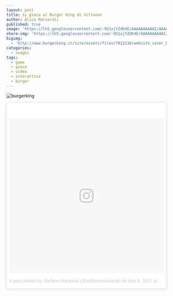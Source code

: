 ```yaml
---
layout: post
title: Si gioca al Burger King di Vittuone
author: Alice Marzorati
published: true
image: 'https://lh5.googleusercontent.com/-9S1xjYZdK4E/AAAAAAAAAAI/AAAAAAAAIhU/UejKR8SqPUI/s0-c-k-no-ns/photo.jpg'
share-img: 'https://lh5.googleusercontent.com/-9S1xjYZdK4E/AAAAAAAAAAI/AAAAAAAAIhU/UejKR8SqPUI/s0-c-k-no-ns/photo.jpg'
bigimg:
  - 'http://www.burgerking.it/site/assets/files/7812118/website_cover_baconk_1440x676-1.jpg' : "Burger King"
categories:
  - svaghi
tags:
  - game
  - gioco
  - video
  - interattivo
  - burger
---
```

![burgerking](https://farm5.staticflickr.com/4367/37106479465_84c7412fb9_h.jpg)   

<center><blockquote class="instagram-media" data-instgrm-version="7" style=" background:#FFF; border:0; border-radius:3px; box-shadow:0 0 1px 0 rgba(0,0,0,0.5),0 1px 10px 0 rgba(0,0,0,0.15); margin: 1px; max-width:658px; padding:0; width:99.375%; width:-webkit-calc(100% - 2px); width:calc(100% - 2px);"><div style="padding:8px;"> <div style=" background:#F8F8F8; line-height:0; margin-top:40px; padding:50.0% 0; text-align:center; width:100%;"> <div style=" background:url(data:image/png;base64,iVBORw0KGgoAAAANSUhEUgAAACwAAAAsCAMAAAApWqozAAAABGdBTUEAALGPC/xhBQAAAAFzUkdCAK7OHOkAAAAMUExURczMzPf399fX1+bm5mzY9AMAAADiSURBVDjLvZXbEsMgCES5/P8/t9FuRVCRmU73JWlzosgSIIZURCjo/ad+EQJJB4Hv8BFt+IDpQoCx1wjOSBFhh2XssxEIYn3ulI/6MNReE07UIWJEv8UEOWDS88LY97kqyTliJKKtuYBbruAyVh5wOHiXmpi5we58Ek028czwyuQdLKPG1Bkb4NnM+VeAnfHqn1k4+GPT6uGQcvu2h2OVuIf/gWUFyy8OWEpdyZSa3aVCqpVoVvzZZ2VTnn2wU8qzVjDDetO90GSy9mVLqtgYSy231MxrY6I2gGqjrTY0L8fxCxfCBbhWrsYYAAAAAElFTkSuQmCC); display:block; height:44px; margin:0 auto -44px; position:relative; top:-22px; width:44px;"></div></div><p style=" color:#c9c8cd; font-family:Arial,sans-serif; font-size:14px; line-height:17px; margin-bottom:0; margin-top:8px; overflow:hidden; padding:8px 0 7px; text-align:center; text-overflow:ellipsis; white-space:nowrap;"><a href="https://www.instagram.com/p/BYyd88bhahn/" style=" color:#c9c8cd; font-family:Arial,sans-serif; font-size:14px; font-style:normal; font-weight:normal; line-height:17px; text-decoration:none;" target="_blank">A post shared by Stefano Marzorati (@stefanomarzorati)</a> on <time style=" font-family:Arial,sans-serif; font-size:14px; line-height:17px;" datetime="2017-09-08T17:33:27+00:00">Sep 8, 2017 at 10:33am PDT</time></p></div></blockquote>
<script async defer src="//platform.instagram.com/en_US/embeds.js"></script></center>